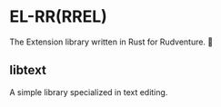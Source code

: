 # EL-RR(RREL)
The Extension library written in Rust for Rudventure. 🦀

## libtext
A simple library specialized in text editing.